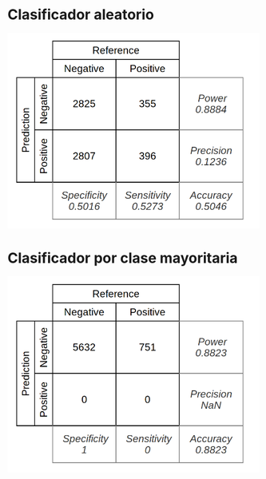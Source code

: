 # Clasificador aleatorio
![figE2A7](./attachments/table_random_classifier.png)

# Clasificador por clase mayoritaria
![figE2A7](./attachments/table_biggerclass_classifier.png)